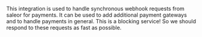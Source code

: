 This integration is used to handle synchronous webhook requests from saleor for payments. It can be used to add additional payment gateways and to handle payments in general.
This is a blocking service! So we should respond to these requests as fast as possible.